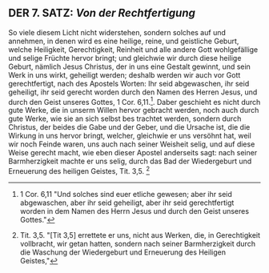 <!-- Seite 277 -->

DER 7. SATZ: *Von der Rechtfertigung*
-------------------------------------

So viele diesem Licht nicht widerstehen, sondern solches 
auf und annehmen, in denen wird es eine heilige, 
reine, und geistliche Geburt, welche Heiligkeit, Gerechtigkeit, 
Reinheit und alle andere Gott wohlgefällige 
und selige Früchte hervor bringt; und gleichwie 
wir durch diese heilige Geburt, nämlich Jesus
Christus, der in uns eine Gestalt gewinnt, 
und sein Werk in uns wirkt, geheiligt werden; 
deshalb werden wir auch vor Gott gerechtfertigt, 
nach des Apostels Worten: Ihr seid abgewaschen, 
ihr seid geheiligt, ihr seid gerecht worden 
durch den Namen des Herren Jesus, und 
durch den Geist unseres Gottes, 1 Cor. 6,11.[^b_07_00_01]. 
Daber geschieht es nicht durch gute Werke, die 
in unserm Willen hervor gebracht werden, noch 
auch durch gute Werke, wie sie an sich selbst bes 
trachtet werden, sondern durch Christus, der 
beides die Gabe und der Geber, und die Ursache ist, 
die die Wirkung in uns hervor bringt, welcher, 
gleichwie er uns versöhnt hat, weil wir noch Feinde 
waren, uns auch nach seiner Weisheit selig, und 
auf diese Weise gerecht macht, wie eben dieser 
Apostel anderseits sagt: nach seiner Barmherzigkeit 
machte er uns selig, durch das Bad 
der Wiedergeburt und Erneuerung des heiligen 
Geistes, Tit. 3,5. [^b_07_00_02]

<!-- Fussnoten -->

[^b_07_00_01]: 1 Cor. 6,11 "Und solches sind euer etliche gewesen; aber ihr seid abgewaschen, aber ihr seid geheiligt, aber ihr seid gerechtfertigt worden in dem Namen des Herrn Jesus und durch den Geist unseres Gottes."
[^b_07_00_02]: Tit. 3,5. "[Tit 3,5] errettete er uns, nicht aus Werken, die, in Gerechtigkeit vollbracht, wir getan hatten, sondern nach seiner Barmherzigkeit durch die Waschung der Wiedergeburt und Erneuerung des Heiligen Geistes,"